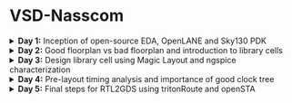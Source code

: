 # VSD-Nasscom

<details>
<summary><b>Day 1:</b>  Inception of open-source EDA, OpenLANE and Sky130 PDK </summary>   
<br>
  <details>
  <summary><b> Topic 1:</b>  Introduction to QFN-48,Package,Die,Core and IP's </summary>   
  <br>

![image](https://github.com/user-attachments/assets/58f6da45-1282-499a-89b8-46f8cf8eab01)

The highlighted one is the PROCESSOR/SOC connected along with other peripherals or interfacess .
The entire board can be describes as shown in figure 

![image](https://github.com/user-attachments/assets/ab6dfa84-ecd6-4ca8-8565-3fc9368b617b)

This consists of ADC, DAC, SRAM, UART,VCC/GND,I2C,SDRAM Chip and etc., there are there in typical ardunio board 

If , we open up on chip,it will loook like
![image](https://github.com/user-attachments/assets/e536e46e-0213-4c7d-9109-4d525ec55292)


Lets take an example of package ,QFN-48 .The QFN-48 Package has 48 pins and size of the package as 7mm 
![image](https://github.com/user-attachments/assets/4a11f75d-72b2-486f-b5d5-2a74e2a16b6b)

If we openup the chip we have various kinds of components such as Pads, Die,Core etc.,
![image](https://github.com/user-attachments/assets/17ebda03-7898-4345-a98a-0e0c32038ab8)

Pads: A component through which we can send the signals inside or outside of the chip

Die: defines the entire size of the chip

Core: the centre of the chip  where all the digital logics are placed
![image](https://github.com/user-attachments/assets/d549117d-0a4e-4e79-a238-90f2c21b5b74)

If we take an example of RISC-V,it look like
![image](https://github.com/user-attachments/assets/159f9c5a-ccee-4c9a-a7dd-edd48416946f)
typical chip consists of Pll,AD,DAC,SRAM  and these are called foundaryIPS

![image](https://github.com/user-attachments/assets/9e54cd99-66f8-4aae-9dbd-39221d95d3fe)

FoundaryIPS :Foundry IP refers to intellectual property (IP) blocks and libraries used in foundries, which are companies that manufacture integrated circuits

SOC,SPI Are called MACROS which are purely digital blocks.

In the second lecture we talk about RISC-V Instruction set ,
-------------------------------------------------------------------------------------------------------------------------------------------------------
For example , a c-program thats nedds to be run on computer or  a layout which is the interior of the chip,we need to compile into its assembly language is then converted into machine learning programm which is binary zeros and ones.

![image](https://github.com/user-attachments/assets/109e7823-ed6c-47d6-8f9d-2bfa1e961744)

The another interface which is present between RISC-V AND Layout is Hardware Description Language .We need to implement the RISC-V architecture specification using hdl .

![image](https://github.com/user-attachments/assets/bc2e283c-8d7b-4b7b-adb0-7773152b628c)

the flow starts from architecture and implemented using rtl and rtl to layout .

![image](https://github.com/user-attachments/assets/1d8db591-15a7-4578-9ff5-dc7a4d2af985)

In the third lecture disscused about flow from software applications to hardware 
----------------------------------------------------------------------------------------------------------------------------------------------------------
The software applications enter into a block called  system-software . system software converts the software application programm into binary language.
The major components of system software are operating system(os), Compiler and Assembler
![image](https://github.com/user-attachments/assets/48098144-3002-423e-886b-dae1259136ef)
The operating system is take the app and convert into assembly program and then finally into binary language program
Theoutput of the os is in the functions of C/C++/JAVA etc., these are taken by compiler and converts into Instructions .These instructions are taken by Assembler and converts into binary language.
![image](https://github.com/user-attachments/assets/5a258569-d622-4bb7-926c-9b53d76c3600)

For example
---------------------------------------------
Foa a add instruction ,the output of the assembler is the binary , we need an rtl which implements the spection for implementing the instruction set and rtl is synthesised into an netlist [digital logics],from netlist to hardware is called the physical design implementation of the netlist 
![image](https://github.com/user-attachments/assets/834c8967-a651-4436-8e69-4d1d9a55cc2d)


  </details>
   <details>
  <summary><b> Topic 2:</b> SOC Design and OpenLane </summary>   
  <br>

ASIC design
-------------
![image](https://github.com/user-attachments/assets/61403ae8-2cd5-4ebc-a0e6-abadfae676c1)

What is PDK?

PDK stands for Process Design Kit 
Collection of files used to modal a fabrication process for the EDA tools used to design an IC ;
Process Design Rules: DRC,LVS,PEX

OPEN SOURCE DIGITAL ASIC DESIGN
----------------------------------------
![image](https://github.com/user-attachments/assets/b3459d41-6d82-4ca0-ae92-1d0df95a592d)

EDA TOOLS 

![image](https://github.com/user-attachments/assets/780a31df-7d45-4c0b-9553-a1fc955032da)

ASIC DESIGN FLOW
--------------------------------------------------------------------
![image](https://github.com/user-attachments/assets/5608253d-dd07-43c0-a735-5c42315dcdfa)

Synthesis:
----------
Converts RTL to a circuit out of components from the standard cell library
![image](https://github.com/user-attachments/assets/0058cbd9-c19e-47db-93d4-62ee9318d9b8)

Floor and Power Planning: 
-------------------------
Partition the chip die between differnt system building blocks and place input output Pads 

for macroflooring there will be Dimensions ,PinLocations and Rows

![image](https://github.com/user-attachments/assets/ee0cbbf1-9dae-4466-81cb-5fb3e7022fdc)

Power Planning:
-------------
Power Networks are construcetd in terms of multiple vdd and grounds ,these are connected to all components verticall or horizantal, these are having less resistance due to these are metal surfaces
![image](https://github.com/user-attachments/assets/316123f5-a19c-4817-95f3-47f47b723a96)

Placement:
---------
![image](https://github.com/user-attachments/assets/bd510375-1d2b-4c54-96c2-07a18fa7af9a)

these are two kinds :
global:
optimum position for all cells

detailed: the positions that are obtained from global placemnt are minimally altered
![image](https://github.com/user-attachments/assets/3f379845-acba-457e-82f9-f4ac2a5c4d13)

Clock Tree Synthesis:
----------------------
![image](https://github.com/user-attachments/assets/5276c0c3-18b9-4c49-9283-e52e47b9b0e4)

Routing:
----------
![image](https://github.com/user-attachments/assets/c6b38024-af44-4c76-ae63-d4dad6b71d2f)
![image](https://github.com/user-attachments/assets/05e77ac9-a221-41d1-8a4d-14e206a572f4)

Sign-Off:
--------------
![image](https://github.com/user-attachments/assets/275975d4-411f-4196-968f-0beed460a169)

Introduction to OpenLane ASIC design Flow 
---------------------------------------------------------
![image](https://github.com/user-attachments/assets/400212be-debb-4384-98c0-cdafb4a9e878)

Fault:

![image](https://github.com/user-attachments/assets/994cd900-0423-44db-a01c-d9aceedf70e2)

OpenRoad: Used for Physical Implementation

![image](https://github.com/user-attachments/assets/9f6201e4-2f19-4960-bb5a-c2cbfd5c2bbe)

YOSYS: Used for Logic Equivalence Check [LEC]

![image](https://github.com/user-attachments/assets/f05e188d-f92a-48a7-8db1-9a51bdb33da4)

Magic:
Used for Physical Verification DRC & LVS
![image](https://github.com/user-attachments/assets/752eec12-b651-4eee-9111-86e6c1454122)



    
</details>  
   <details>
  <summary><b> Topic 3:</b> familarization to EDA Tool </summary>   
  <br>
Basic Linux Commands

## ls

**Command:** `ls [options] [directory]`
**Description:** Lists the contents of a directory. If no directory is specified, it lists the contents of the current directory.
**Options:**

* `-l`: Displays detailed information (permissions, owner, size, etc.)
* `-a`: Includes hidden files
* `-r`: Reverses the order of the listing

## pwd

**Command:** `pwd`
**Description:** Prints the full pathname of the current working directory.

## mkdir

**Command:** `mkdir [directory_name]`
**Description:** Creates a new directory with the specified `directory_name`.

## ls -ltr

**Command:** `ls -ltr`
**Description:** Lists the contents of the directory in long format (`-l`), sorted by modification time (`-t`), in reverse order (`-r`). Useful for viewing the most recently modified files at the end of the list.

## help

**Command:** `help [command]`
**Description:** Displays information about the built-in shell commands. If no command is specified, it shows a list of all available commands.

## man

**Command:** `man [command]`
**Description:** Displays the manual page for the specified command, providing detailed usage information.

## cp

**Command:** `cp [source] [destination]`
**Description:** Copies files or directories from the source to the destination.

## rm

**Command:** `rm [file]`
**Description:** Removes (deletes) the specified file or directory.

   <details>
  <summary><b> Topic 3.2 :</b> Run 'picorv32a' design synthesis using OpenLANE flow and generate necessary outputs </summary>   
  <br>
    
     Commands to Invoke the OpenLANE Flow and Perform Synthesis
     
## 1. Change to OpenLANE Directory

**Command:** `cd Desktop/work/tools/openlane_working_dir/openlane`
**Description:** Navigates to the directory where the OpenLANE flow is installed. This location contains all scripts, configuration files, and flow management utilities.

## 2. Launch OpenLANE Docker Container

**Command:** `docker`
**Description:** Starts the OpenLANE Docker container using a predefined alias. The alias sets up required volume mounts and environment variables, making it easier to access files on the host system from within the Docker container.

## 3. Start OpenLANE Interactive Mode

**Command:** `./flow.tcl -interactive`
**Description:** Launches the OpenLANE flow in interactive mode using its Tcl-based script. This mode allows users to execute each stage of the design flow manually and observe results.

## 4. Load OpenLANE Package

**Command:** `package require openlane 0.9`
**Description:** Loads the OpenLANE package (version 0.9) inside the Tcl shell. This step is necessary to access flow-specific commands.

## 5. Prepare the Design

**Command:** `prep -design picorv32a`
**Description:** Initializes and prepares the `picorv32a` design. This creates the required directory structure, copies configuration files, and sets up the environment for the selected design.

## 6. Run Synthesis

**Command:** `run_synthesis`
**Description:** Runs the synthesis step on the loaded design. The synthesis tool (typically Yosys) transforms the RTL (Verilog) into a gate-level representation that can be used for placement and routing.

## 7. Exit OpenLANE Flow

**Command:** `exit`
**Description:** Exits from the OpenLANE interactive Tcl environment.

## 8. Exit Docker Container

**Command:** `exit`
**Description:** Terminates the Docker container session and returns control to the host machine shell.


Screenshots of these running commands respectively given below 

![Image](https://github.com/user-attachments/assets/0e02917f-eb99-42b3-8c61-b680e318c423)
![Image](https://github.com/user-attachments/assets/6123c647-742e-4056-a955-95308591750a)

# Flop Ratio Calculation

## Definition

* **Flop Ratio**
  $\text{Flop Ratio} = \dfrac{\text{Number of D Flip‑Flops}}{\text{Total Number of Cells}}$
* **Percentage of D Flip‑Flops**
  $\%\text{ DFFs} = \text{Flop Ratio} \times 100$

## Example (from Synthesis Statistics)

| Metric                        | Value   |
| ----------------------------- | ------- |
| Number of D Flip‑Flops (DFFs) | `1613`  |
| Total Number of Cells         | `14876` |

**Step‑by‑Step Calculation:**

1. **Flop Ratio**
   $\frac{1613}{14876} \approx 0.108429685$
2. **Percentage of DFFs**
   $0.108429685 \times 100 \approx 10.84296854\,\%$

## Interpretation

Approximately **10.84 %** of the synthesized cells are D Flip‑Flops. A lower or higher ratio affects clock‑tree complexity, power consumption, and timing closure effort, so this metric helps gauge sequential logic density during design analysis.

![Image](https://github.com/user-attachments/assets/40959b9a-8df6-4c85-b58f-81234bd6e32f)



   </details> 
</details>
</details>





<details>
<summary><b>Day 2:</b> Good floorplan vs bad floorplan and introduction to library cells </summary>   
<br>
  <details>
<summary><b>Topic 1:</b> Chip Floor PLanning Considerations </summary>   
<br>

  <details>
<summary><b>1.1:</b> Utilization factor and Aspect ratio </summary>   
<br>

In the physical design flow the first step is defining the height and width of the core
![Screenshot 2024-10-06 103517](https://github.com/user-attachments/assets/55cbf2f4-132a-4c1c-9cc3-e1c8d83e9402)

Let's take an example of basic netlist consists of two flipflops and logic gates

![Screenshot 2024-10-06 103537](https://github.com/user-attachments/assets/e0e31ced-9a20-47e2-ae46-70af543fad70)

In this we are dependent on the dimensiions of logic gates and flipflops ,
lets assume standard cells are having an area of 1sq.unit and same are for flipflops as well

![Screenshot 2024-10-06 103552](https://github.com/user-attachments/assets/dd9a07af-9991-450d-a626-b13241f0caf1)

If we bring all the standard cells and flip flops together and caluclate the are area gives the minium area occupied by the netlist

![Screenshot 2024-10-06 103615](https://github.com/user-attachments/assets/bcda6bb0-055f-495d-8914-8afcb65d0a77)

If we place the netlist inside the core , we have seen that netlist completely occupies the core which means it has 100% utilization  of the core 

![Screenshot 2024-10-06 103640](https://github.com/user-attachments/assets/d520aa3a-f585-4649-a52b-2c6a5691a615)

Utilization factor is given by Area occupied by the netlist to Total Area of core

![Screenshot 2024-10-06 103640](https://github.com/user-attachments/assets/9f9cd759-85fb-4967-837a-a47003fa7b53)

Aspect Ratio is given by Height to the Width of the core .

Another example where the dimensions of the netlist is same and core is different 
![Screenshot 2024-10-06 103713](https://github.com/user-attachments/assets/38922f37-b0dd-40ce-bee5-beffd35e40aa)

In this case the utilization factor is 0.5
And Aspect ratio is also 0.5

![Screenshot 2024-10-06 103746](https://github.com/user-attachments/assets/5168dd59-b0d1-4952-a1bf-0d5750bf4cd5)

</details>

  <details>
<summary><b>1.2:</b> Concept of pre placed cells </summary>   
<br>
  cells that are placed in the core of a design before the placement and routing stages

Lets take an example of combinational logic circuit and output of the combinational logic is huge circuit

![Screenshot 2024-10-06 113528](https://github.com/user-attachments/assets/08b0ddf1-ca4e-4255-9d18-e2d7d01d0dd3)

so, we cut /divide the circuit into differnt parts .

![Screenshot 2024-10-06 113545](https://github.com/user-attachments/assets/c38d10ed-1fad-44d5-b279-212c7dc78d25)

lets assume circuit is divided into two parts and we separate into two different blocks and implemented separately 
These blocks are considered as Black box .

![Screenshot 2024-10-06 113556](https://github.com/user-attachments/assets/e1a64ef4-8f6e-4436-935e-2da2d43ef3cd)

If these blocks are replicated multiple times on the chip, We implement this block once and reused multiple times whenever it requires in the cihp.

![Screenshot 2024-10-06 113613](https://github.com/user-attachments/assets/c08ed8a3-62f3-4369-a9c6-e0fb8264822d)

Similarly there are other IP's are also avaliable. These are called pre-placed cells.

![Screenshot 2024-10-06 113633](https://github.com/user-attachments/assets/6be43725-f05b-42b5-a9b9-f831a13110ad)

    
</details>

  <details>
<summary><b>1.3:</b>Decoupling capacitors </summary>   
<br>
After placing the pre placed cells in the core , we need to surround them with the Decoupling capacitors .

![Screenshot 2024-10-06 120830](https://github.com/user-attachments/assets/ea3485d6-07ca-4da4-a1b7-000c4a5024ed)

 Lets consider this circuit is a part of any block of pre placed cells , whenever any gate switches from logic 0 to logic 1 there is some amount of current that demands , there is some capacitance setting over gate that capacitence needs to completely charge to represent logic 1 , this amount of charge is sent by power supply 
 Suppouse if the transition happening from logic 1 to logic 0, it is the responsibility of vss to take amount of charge .The capacitor will discharge 

![Screenshot 2024-10-06 120848](https://github.com/user-attachments/assets/7c7aabdb-32e8-40f5-86b8-25db971dba76)

 There will be some voltage drop across the wire and if the voltage vdd' is should be noise margin .
 Any voltage lies between Vil and Vih is undefined region , it's also called grey region.it can go either logic 0 or logic 1
 
![Screenshot 2024-10-06 120939](https://github.com/user-attachments/assets/2b4668c0-5f7f-4147-9e27-14ab81329360)

 We can ensure that voltage never lies in undefined region with the help of Decoupling capacitors , These capacitors decouples the circuit from main supply
 
![Screenshot 2024-10-06 120952](https://github.com/user-attachments/assets/918978d7-d1b1-4949-959f-76c8d7fb7a69)

 whenever switching happen decoupling capacitor will the current to circuit and these are placed very close to the circuit 

 ![Screenshot 2024-10-06 121012](https://github.com/user-attachments/assets/c8149a7c-8595-47ac-9f08-39a67413a1d7)

</details>


  <details>
<summary><b>1.4:</b>Power planning</summary>   
<br>
    Let us consider the circuit as Black box (macron). If this macron is repeated multiple times on the chip and there will be current demand for each and every macron

![Screenshot 2024-10-06 124925 - Copy](https://github.com/user-attachments/assets/cdffd4e9-fe6e-49c2-be8f-8a964c51ec24)

Let's there is a signal driven to load signal is transition from logic 0 to logic 1. we have to make sure that the signal path maintains same signal that load receives.

![Screenshot 2024-10-06 124934 - Copy](https://github.com/user-attachments/assets/3878b9b6-3720-45b1-9c70-4857848efab6)

let connect the power supply, these bllocks are tapped to vdd and ground respectively 

Since there is no De coupling capacitor near path the power supply need to take care of sinal. Powe supply is far to the path and there will be voltage drop happens 
![Screenshot 2024-10-06 124954 - Copy](https://github.com/user-attachments/assets/d8df73ad-051f-45aa-87a1-9e591140017a)

let's assume it is a 16-bit bus , If the bit is logic 1 it says the capacitor which is being charge to vdd similary logic 0 refers to capacitor discharged to ground
![Screenshot 2024-10-06 125020](https://github.com/user-attachments/assets/78c47552-ddb0-4c7d-9ca0-cb6ccfdc71da)

Let's  say it is connected to inverter , the  output will be all the capacitors are charged  to logic 1 and will discharge to logic 0 and it will cause a bump called as ground bounce 

![Screenshot 2024-10-06 125036](https://github.com/user-attachments/assets/9e573661-fd58-4beb-a06c-51b49e9ab351)

similarly logic 0 to logic 1  cause voltage droop

![Screenshot 2024-10-06 125051](https://github.com/user-attachments/assets/8f8d48c2-6d7c-4b1c-9fc6-20431602b571)

It is due to power is coming from single source, if there are multiple power supplies we can ensure that it will give current or drop current to the circuit 

![Screenshot 2024-10-06 125102](https://github.com/user-attachments/assets/615a5621-4f42-40c2-b01f-90fa24bf5c21)

![Screenshot 2024-10-06 125120](https://github.com/user-attachments/assets/fcea00dd-8e24-449f-b497-b5131f0f25bc)
</details>


  <details>
<summary><b>1.5:</b>Pin placement and logical cell blockage </summary>   
<br>
Lets take an example with two different flipflops with different colors and another section with different flipflop and clocks .

drive by clock 1
![image](https://github.com/user-attachments/assets/04f25190-aee1-420d-ae24-532bb20005f8)
driven by clk 2

![image](https://github.com/user-attachments/assets/cbbb8b61-dd31-4924-94a8-42d4544da4cf)

along with there are pre placed cells connect with din and output are connect to logic gates and another pre plced cell block b takes input from clks and give clock out

![image](https://github.com/user-attachments/assets/6ae6eb14-0cf7-42e8-b9a4-5e5b2f1802a8)


Asuume another section with same design which has two flipflops and two different clks  and another one with same but opposite clocks and block c pre placed cell is connected 

![image](https://github.com/user-attachments/assets/fd4aaf1f-674c-4b42-9068-4b5d117e98d1)

![image](https://github.com/user-attachments/assets/80cc86fb-fce2-47c6-a3ec-8f590370d2a1)


Complete design look like and  We connect clk 1 and clk2 

![image](https://github.com/user-attachments/assets/25830606-bb08-4a2f-9571-c669b1757432)

We fill the area between core and die with these ports and 
We place all the input ports on left hand side and output at right hand side  and ordering will be random

![image](https://github.com/user-attachments/assets/02c405b4-99b4-4ad4-91d6-0a28bfebdde1)

Pin placement creates hand checking frontend and backend ,
Clk ports are bigger in size  because it is continously driving all thw cells and sends the signals to all the flipflops 
The area between die and core blocks for cell placement and it is reserved for pins .

![image](https://github.com/user-attachments/assets/53c0c696-46ac-4b3a-918e-a40e31ba2c0f)

</details>

<details>
<summary><b>1.Labs:</b> Run FLoorPlan using OpenLane and review files  </summary>   
<br>

-  Run 'picorv32a' design floorplan using OpenLANE flow and generate necessary outputs.
-  Calculate the die area in microns from the values in the generated floorplan DEF file.
-  Load the generated floorplan DEF in Magic tool and explore the floorplan layout.

1.Run 'picorv32a' design floorplan using OpenLANE flow and generate necessary outputs.
----



Here it explains the detailed process of running OpenLANE interactively for the `picorv32a` design.

---

#### 1. Change to the OpenLANE working directory

```bash
cd Desktop/work/tools/openlane_working_dir/openlane
```

This sets your working directory to where OpenLANE is installed locally on your machine.

---

#### 2. Set up Docker alias (optional)

```bash
# alias docker='docker run -it -v $(pwd):/openLANE_flow -v $PDK_ROOT:$PDK_ROOT -e PDK_ROOT=$PDK_ROOT -u $(id -u $USER):$(id -g $USER) efabless/openlane:v0.21'
```

This command aliases the long Docker run command to `docker`, mounting the current OpenLANE folder and your PDK path into the container. You only need to run this once in a terminal session.

---

#### 3. Launch the OpenLANE Docker container

```bash
docker
```

After aliasing, just typing `docker` starts the OpenLANE container with proper mounts and environment settings.

---

#### 4. Start OpenLANE in interactive mode

```bash
./flow.tcl -interactive
```

This launches OpenLANE’s TCL-based interactive shell, allowing you to control each stage manually.

---

#### 5. Load the OpenLANE package

```tcl
package require openlane 0.9
```

Loads the OpenLANE commands and environment into the current shell session. This step is mandatory before running any flow operations.

---

#### 6. Prepare the design workspace

```tcl
prep -design picorv32a
```

This sets up the design directory, copies configuration files, and initializes the workspace for `picorv32a`. It's a prerequisite before synthesis.

---

#### 7. Run synthesis

```tcl
run_synthesis
```

This performs RTL-to-gate synthesis using Yosys. It converts the Verilog source code into a gate-level netlist and reports cell count, area, and timing.

---

#### 8. Run floorplanning

```tcl
run_floorplan
```

Generates the core and die area, sets up placement rows, IO pins, and creates an initial layout bounding box. This prepares the design for placement.

---

Screenshots of floorplan :

![Image](https://github.com/user-attachments/assets/04ca8c56-7cfb-4002-ad4e-140d7286a43f)

![Image](https://github.com/user-attachments/assets/ad8e96e2-4397-4f79-b61d-11ef4abce749)


2.Calculate the die area in microns from the values in the generated floorplan DEF file.
-

### Understanding Die Area Calculation from DEF File

 A DEF (Design Exchange Format) file contains geometric and placement information for a chip layout. One key property we extract from a DEF is the **die area**, which defines the physical dimensions of the integrated circuit (IC).

The DEF file includes a `DIEAREA` statement, specifying the lower-left and upper-right corners of the die in **database units (DBU)**.

---

####  What is a DBU?

* A **Database Unit (DBU)** is the internal unit of measurement used by layout tools.
* In **Sky130** technology, **1000 DBU = 1 micron**.

This means every coordinate value in the DEF is **1000x larger** than its actual physical size in microns.

---

#### DIEAREA line from DEF

```
DIEAREA ( 0 0 ) ( 660685 671405 ) ;
```

This defines:

* Lower-left corner at (0, 0)
* Upper-right corner at (660685, 671405)

---

###  Step-by-Step Area Calculation

#### 1. Convert Width and Height to Microns

* **Die width (DBU)** = 660685 - 0 = `660685`
* **Die height (DBU)** = 671405 - 0 = `671405`

Now convert DBU to microns:

```
Width in microns = 660685 / 1000 = 660.685 µm
Height in microns = 671405 / 1000 = 671.405 µm
```

#### 2. Calculate Area in Square Microns

```
Area = Width × Height
     = 660.685 × 671.405
     = 443,587.212425 µm²
```

---

###  Results

| Parameter   | Value          |
| ----------- | -------------- |
| Width (µm)  | 660.685        |
| Height (µm) | 671.405        |
| Area (µm²)  | 443,587.212425 |

---

This computed area is essential for estimating silicon cost, planning placement, and evaluating utilization during physical design. Always check the `UNITS` line in the DEF to confirm the DBU-to-micron scale (typically `1000` for Sky130).

screenshots :

![Image](https://github.com/user-attachments/assets/b55481f9-0e21-4a80-850a-ca895fd73bc5)

3.Load the generated floorplan DEF in Magic tool and explore the floorplan layout.
-

### Commands to Load Floorplan DEF in Magic (from a New Terminal)

Follow these steps to load the generated floorplan DEF of `picorv32a` into the Magic VLSI layout tool:

---

#### 1. Change to the Floorplan Directory

```bash
cd Desktop/work/tools/openlane_working_dir/openlane/designs/picorv32a/runs/21-06_17-40/results/floorplan/
```

This path contains the generated `picorv32a.floorplan.def` file after running the floorplanning stage using OpenLANE.

---

#### 2. Launch Magic with Floorplan DEF and Merged LEF

```bash
magic -T /home/vsduser/Desktop/work/tools/openlane_working_dir/pdks/sky130A/libs.tech/magic/sky130A.tech \
      lef read ../../tmp/merged.lef \
      def read picorv32a.floorplan.def &
```

**Explanation:**

* `-T` specifies the Sky130 technology file for Magic.
* `lef read` loads the merged LEF file, which contains cell and IO macro definitions.
* `def read` loads the physical floorplan layout in DEF format.
* The `&` runs Magic in the background.

---

After running these commands, the Magic GUI will open with the layout. You can zoom, inspect cells, check placement rows, and view pin locations for your design.

Screenshots :-

Floorplan def in magic

![Image](https://github.com/user-attachments/assets/db510809-5caf-4c65-a72e-ad96d4679198)


Equidistant placement of ports:

![Image](https://github.com/user-attachments/assets/7434b744-b619-4a9c-870a-6b238c800aa9)

Horizontal ports :

![Image](https://github.com/user-attachments/assets/fa39d32b-8e6c-4c59-9716-952455044b5f)

Vertical cells :

![Image](https://github.com/user-attachments/assets/33922a79-af95-4454-9d9c-f3d1abd53aad)

Decap Cells and Tap Cells :

![Image](https://github.com/user-attachments/assets/1241afc5-fee2-4f25-85cc-4dd82d820fe4)

Diogonally equidistant Tap cells :

![Image](https://github.com/user-attachments/assets/0cd06758-b243-4273-93fa-795171a3061e)

Unplaced standard cells at the origin :

![Image](https://github.com/user-attachments/assets/2f0348f4-8ca2-4b0f-b8d6-b1bd77dac076)



</details>
</details>


<details>
<summary><b>Topic 2:</b>library binding and placement </summary>   
<br>
   <details>
<summary><b>Theory:</b>library binding and placement </summary>   
<br>
The first step in this is bind the netlist with the physical cells 
Lets say we have this netlist with all these gates,the shapes of these gates represents the functionality of the gates.

![image](https://github.com/user-attachments/assets/19e03a36-f395-465a-ba68-c5a5885e9227)

In reality we have only boxes these flipflops and logic gates are represent using boxes which has physical dimensions.The netlist will look like this if we use boxes.

![image](https://github.com/user-attachments/assets/c838f146-8ee4-4812-b965-ef907dc7f87a)

If all these netlist as well as pre placed cells are present in a shell is called a library ,
library is is where we find all the information about netlist and its timing .library also has various shapes of these particular gates 

Example

![image](https://github.com/user-attachments/assets/d3c89bf6-0106-4089-81bb-60334d96a538)

 After given proper shape and sizes the next step is to take the gates and place it on floor plan
 We have the netlist and floorplan along withe pre placed cells . we place the gates in fllorplan
 
![image](https://github.com/user-attachments/assets/bd573487-8233-4edb-bf3d-b97ccbdf9454)

 In this scenario  FF1 is close to DIN and FF2 is close to DOUT , logic gates between them Simillarly we arange all three sections of netlist .
 
![image](https://github.com/user-attachments/assets/a9db05cd-fa6d-4891-9dad-a3fc4646133e)

 Optimize placement:
 --
Optimization is the process of iterating through a design such that it meets timing, area and power specifications
In this we will estimate the wire length , capacitence etc.,

connecting sec-1 :

![image](https://github.com/user-attachments/assets/2ae00022-62f3-408e-824e-a75c3c75adfa)

For sec 2,Between Din2 and FF1. The wire length will be area and it huge and because of huge length it will has more resistance so we will place the buffers to tramsit the signals without lossing the data ,but there is a loss of area .

connecting sec-2:

![image](https://github.com/user-attachments/assets/a170ca7a-969a-4361-84a2-7355c9032a65)

connecting sec-3:

![image](https://github.com/user-attachments/assets/b9a278b6-3684-4085-9804-75ab42e5c35a)

Connecting SEC-4

![image](https://github.com/user-attachments/assets/9da5058f-a466-4221-bc00-a8dc042e2f02)


Need for Charachterization:
---
Ic design flow:

![image](https://github.com/user-attachments/assets/f396c352-a55e-4899-b26a-6e79b3e95150)

The first step is logic synthesis which is reffered as converting the functionality into legal hardware
The output of Logic synthesis is arrangement of gates that will represents the original functionality that is designed using RTL

The next step  of logic synthesis is floorplanning and decide the size of the core and die

The next step is placemwnt we take the logic cells and place it on the chip in a fashion that initial timming is better

The next step is Clock Tree Synthesis .We place Clock tree that will take care of clock signal reaching at each and every clock end points
After this we will Route the cells .Routing step depends on the charachterization of cell

![image](https://github.com/user-attachments/assets/6caafb5a-20df-4997-b397-7cf20347de28)


The final thing is Static Timing Analysis in which we try to find setup time, holdtime and the maximum frequency of the clock 

![image](https://github.com/user-attachments/assets/9e13ac3f-9942-4eb0-847d-a77e2d1c3bdf)


One common thing across all the stages are "GATES or CELLS".

![image](https://github.com/user-attachments/assets/83a78f21-00a2-403b-a793-b28532e0a3dc)


    
  </details> 
  
  <details>
<summary><b>Lab:</b>library binding and placement </summary>   
<br>

Task:

-  Run 'picorv32a' design congestion-aware placement using OpenLANE flow and generate necessary outputs.
-  Load the generated placement DEF in Magic tool and explore the placement.
  
1.Run 'picorv32a' design congestion-aware placement using OpenLANE flow and generate necessary outputs.
--

### Understanding the `run_placement` Command in OpenLANE

Once synthesis and floorplanning are complete, the next step in the physical design flow is **placement**, where standard cells are placed onto legal rows within the die area.

---

#### 🔧 Command to Run Placement

```tcl
run_placement
```

This command initiates **congestion-aware placement** in OpenLANE. It consists of two key sub-steps:

---

###  1. Global Placement

**Global placement** is the first stage of the placement process.

**Purpose:**

* Places cells in approximate locations to minimize wirelength and congestion.
* Ignores legal row boundaries (non-overlapping but not legally aligned).

**Tools involved:**

* OpenROAD's `RePlAce` or `gp` engine is used for global placement.

**Key goals:**

* Minimize half-perimeter wirelength (HPWL).
* Reduce routing congestion.
* Optimize placement density.

---

###  2. Detailed Placement

**Detailed placement** follows global placement.

**Purpose:**

* Adjusts and finalizes cell locations to legal positions within placement rows.
* Ensures no overlaps, obeys design rules, and aligns cells with row sites.

**Tools involved:**

* OpenROAD's `dp` engine or `open_dp` tool.

**Key goals:**

* Legalize all cells.
* Optimize local density and timing.
* Ensure design-rule correctness.

---

screenshots :

This is how we will get when placemnt is done !

![Image](https://github.com/user-attachments/assets/505fa9d2-b697-4ecf-b0c5-ae08b84a5773)

2.Load the generated placement DEF in Magic tool and explore the placement.
-
### Commands to Load Placement DEF in Magic (from a New Terminal)

Use the following steps to load and explore the **placement DEF** file for the `picorv32a` design using Magic.

---

#### 1. Navigate to the Placement Output Directory

```bash
cd Desktop/work/tools/openlane_working_dir/openlane/designs/picorv32a/runs/21-06_17-40/results/placement/
```

This directory contains the `picorv32a.placement.def` file generated after running the placement stage.

---

#### 2. Launch Magic with Merged LEF and Placement DEF

```bash
magic -T /home/vsduser/Desktop/work/tools/openlane_working_dir/pdks/sky130A/libs.tech/magic/sky130A.tech \
      lef read ../../tmp/merged.lef \
      def read picorv32a.placement.def &
```

**Explanation of the command:**

* `-T` specifies the technology file for Magic (Sky130A).
* `lef read` loads macro and cell definitions from the merged LEF.
* `def read` loads the placed standard cell layout.
* The trailing `&` launches Magic in the background.

---

After executing these commands, Magic will open a GUI window displaying the placed standard cells inside the core area. You can zoom, inspect rows, and check for overlaps or alignment issues.




  screenshots :

  Placement def in magic :
  
![Image](https://github.com/user-attachments/assets/4d45b2c3-8fad-4799-a645-e0f8f5b77d42)

Standard cells legally placed:

![Image](https://github.com/user-attachments/assets/04b0380a-3166-4ab2-8529-223c084b61ef)


    
  </details>
  </details>

  <details>
<summary><b>Topic 3</b>Cell Design and Characterization Flow </summary>   
<br>

We have the placement and routed version of the chip .If we pick up the cells over the chip ,these cells are called Standard Cells.
These Standard Cells are placed in Library

![Screenshot 2024-10-08 151247](https://github.com/user-attachments/assets/63773f7e-7c1e-4a71-ad1c-723314934253)

![Screenshot 2024-10-08 152139](https://github.com/user-attachments/assets/b2875f55-1b97-4c45-bff8-b15f8dbb6d4a)

Library has different gates with different functionality but also got different cells with different sizes.These are the physical characterization of the cells

![Screenshot 2024-10-08 152205](https://github.com/user-attachments/assets/c239416c-d64e-4b17-8aae-3dea4e15522c)
If we take a particular cell lets take an inverter it has different threshold voltages and take more time to .

Cell Design Flow
---
Cells design flow has three steps 

![Screenshot 2024-10-08 152220](https://github.com/user-attachments/assets/62b5ead3-5e95-414a-a2e9-760eb07857ac)

Inputs:
--
Foundary provides PDKS it consists of DRC AND LVS rules and Spice models 

![Screenshot 2024-10-08 152245](https://github.com/user-attachments/assets/0c241abc-9fa5-472f-9560-84dbf15cd642)
![Screenshot 2024-10-08 152307](https://github.com/user-attachments/assets/e8be5bec-5708-48de-9e94-692ebbc1feea)

Library and User designer Specs :

![Screenshot 2024-10-08 190908](https://github.com/user-attachments/assets/c33031eb-5784-4365-9a61-9e8a7707c6ad)

![Screenshot 2024-10-08 190929](https://github.com/user-attachments/assets/51ccdad7-dfa5-4756-96d2-197219c02440)

Design Step :
--
i)Circuit-Design:

Using the input we will design cells
It has two steps :
i)Implement the functionality of the cell
ii)modal the pmos and cmos transistor based on requriments 

![Screenshot 2024-10-08 190959](https://github.com/user-attachments/assets/1af80b77-e364-441b-a356-3950bcfe5d39)

ii) Layout -Design:
 1) In layout Design,we do implementation of function using pmos and nmos 

![Screenshot 2024-10-08 191012](https://github.com/user-attachments/assets/def6784f-3ede-466a-aa43-a1cb2913f6c6)

 2) To derive the pmos and n mos graph using EULIER'S PATH

Eulier's Path:
The path that is traced only once

![Screenshot 2024-10-08 191036](https://github.com/user-attachments/assets/a82cb941-091a-4d78-b31a-a424fd63cbfe)

The next step is Draw the stick Diagram ,based on the circuit we connect the stick diagram


![Screenshot 2024-10-08 191047](https://github.com/user-attachments/assets/548816b4-1394-4eea-afd9-b749d7dd724a)

![Screenshot 2024-10-08 191107](https://github.com/user-attachments/assets/7f0959ba-c2a7-41ea-8aab-ded0538b3f9a)

![Screenshot 2024-10-08 191131](https://github.com/user-attachments/assets/2779c00c-6a65-4c99-8090-a731fa70ac62)

Characterization Flow:
--
We have layout of the buffer and two inverters connected back to back along with pulses and spice netlist

![Screenshot 2024-10-08 191220](https://github.com/user-attachments/assets/a62ca7a5-ee45-48ad-a6cd-b0e99d461e8a)

It has sub circuit model in which actual pmos and n mos specifications are present.In sub circuits we have spice models.

![Screenshot 2024-10-08 191245](https://github.com/user-attachments/assets/09c5d033-5bd9-458c-adfe-0365838730a6)

Charachterization flow:
 1) Reading the models and tech files
 2) Read the extracted spice netlist
 3) Define or recognize the behaviour of buffer
 4) read the sub circuits of inverter
 5) Attach the necessary power supply
 6) Applying the stimulus
 7) Necessary putput capacitors
 8) Necessary simulation commands

These steps are feed in characterization software called GUNA and we generate Timing noise ,Power.libs etc.,

![Screenshot 2024-10-08 191300](https://github.com/user-attachments/assets/5d5f3009-c7fb-4aa0-8afa-3d686972f4af)



  </details>


<details>
<summary><b>Topic 4</b>General timing characterization parameters </summary>   
<br>
Timming characterization:
--

characheterization setup:

![Screenshot 2024-10-08 193549](https://github.com/user-attachments/assets/ce43528f-51fd-414b-98de-66da2c70e150)

Timing threshold definations are reffered as points of different theshold of waveform . 

To understand the different syntax we take this graph:

BLUE- output of inverter 1 and input to inverter 2
RED- output of the buffer

Slow_low_rise_thr: it depicts value close near to zero . The typical value is 20%

![Screenshot 2024-10-08 193610](https://github.com/user-attachments/assets/ca565b60-3563-47fc-a357-98ded214870b)

Slow_high_rise_thr: it depicts value close to top power supply . The typical value is 20%

![Screenshot 2024-10-08 193622](https://github.com/user-attachments/assets/1df74a99-68e6-4685-a910-e9b9d73da91c)

similar for falling waveform:

![Screenshot 2024-10-08 193653](https://github.com/user-attachments/assets/12e56001-f785-4396-8785-97f88b9e3e40)

in_rise_thr: typicaly 50%
in-RED
out-BLUE

![Screenshot 2024-10-08 193718](https://github.com/user-attachments/assets/d57e58a3-8303-4bd9-bb50-0831d57ba2e5)

![Screenshot 2024-10-08 193748](https://github.com/user-attachments/assets/8a828dfa-3581-49c1-bdf7-af1a0e00800b)

simmilarly for falling wave form:
![Screenshot 2024-10-08 193800](https://github.com/user-attachments/assets/5852c4e3-24bb-4170-b1c6-f7d91c64fe03)
![Screenshot 2024-10-08 193811](https://github.com/user-attachments/assets/101a104a-2a46-431e-b1ab-835881378588)


Propogation Delay:
---

The difference between out threshold and input threshold is known as propogation delay 

![Screenshot 2024-10-08 195308](https://github.com/user-attachments/assets/4dd00af9-6a31-456f-b2b5-454ed4b1f449)

Example:
-

![Screenshot 2024-10-08 195344](https://github.com/user-attachments/assets/46c907e9-1c4d-419f-92da-81fed1a74bc3)

Transition time:
--
![Screenshot 2024-10-08 195532](https://github.com/user-attachments/assets/34457052-5d4e-4470-8c3d-c4d9c053e918)

  </details>

</details>

<details>
<summary><b>Day 3:</b> Design library cell using Magic Layout and ngspice characterization </summary>   
<br>
 
 <details>
<summary><b>Topic 1:</b> Labs for CMOS inverter ngspice simulations  </summary>   
<br>
 Task :

- Clone custom inverter standard cell design from github repository: Standard cell design and characterization using OpenLANE flow.
- Load the custom inverter layout in magic and explore.

1.Clone custom inverter standard cell design from github repository: Standard cell design and characterization using OpenLANE flow
-

### Steps to View Custom Inverter Layout in Magic (sky130)

This guide walks through loading a custom standard cell layout, specifically an **inverter**, using Magic with the Sky130 technology. These steps are often used in custom cell design and verification workflows.

---

#### 1. Change to the OpenLANE Working Directory

```bash
cd Desktop/work/tools/openlane_working_dir/openlane
```

This is your base directory where tools and design flows (like OpenLANE) are set up.

---

#### 2. Clone the Standard Cell Design Repository

```bash
git clone https://github.com/nickson-jose/vsdstdcelldesign
```

Clones a GitHub repo that contains layout files (e.g., `.mag` files) for custom-designed standard cells including the inverter.

---

#### 3. Navigate to the Cloned Repository

```bash
cd vsdstdcelldesign
```

Moves into the newly cloned project directory containing the layout files.

---

#### 4. Copy the Magic Tech File

```bash
cp /home/vsduser/Desktop/work/tools/openlane_working_dir/pdks/sky130A/libs.tech/magic/sky130A.tech .
```

This command copies the Sky130 Magic technology file into the current directory for convenience. It's needed to view the layout correctly in Magic.

---

#### 5. Check for Required Layout Files

```bash
ls
```

List the directory contents to confirm that layout files (like `sky130_inv.mag`) and the copied tech file are present.

Expected output includes:

* `sky130_inv.mag`
* `sky130A.tech`
* Possibly `.spice`, `.lef`, or `.gds` files if included in the repo.

---

#### 6. Open the Layout in Magic

```bash
magic -T sky130A.tech sky130_inv.mag &
```

This launches Magic using the specified Sky130 technology file and loads the custom inverter layout (`sky130_inv.mag`).

**In the Magic GUI**, you can:

* Zoom and pan across the layout
* Inspect each layer (poly, diffusion, metal, contacts)
* Check for DRC (Design Rule Check) violations

---

Screenshots of these running :

Git cloning :

![Image](https://github.com/user-attachments/assets/a73936a6-df2b-459a-877e-779361e7cb7b)

![Image](https://github.com/user-attachments/assets/95e739fe-a66d-4863-ab94-b9934a0d064c)





2.Load the custom inverter layout in magic and explore.
--

screenshots of the inverter in magic :-
 1.inverter

![Image](https://github.com/user-attachments/assets/c8c41cdf-4ae1-4c14-aa08-fc73f8b0be88)

 2. nmos

![Image](https://github.com/user-attachments/assets/97c0517e-e6c9-411c-bf3f-1c1d727c1322)

 3. nwell

![Image](https://github.com/user-attachments/assets/7d75ca6f-b943-473c-bdbd-35ab4868ed73)

 4.pmos

![Image](https://github.com/user-attachments/assets/046fbfac-7866-4153-8d4e-f417a73b5f19)

 5.poly
![Image](https://github.com/user-attachments/assets/315e79c6-12c9-4a51-8aa7-b69a410b2806)

 6.Topmost cell
![Image](https://github.com/user-attachments/assets/e8b97eae-0463-4a7b-a009-dc0aea32a4ca)

  </details>  

 <details>
<summary><b>Topic 2:</b> Spice extraction of inverter in magic.  </summary>   
<br>
Task :
   
- Spice extraction of inverter in magic.

 ### Commands for SPICE Extraction of Custom Inverter Layout in Magic (via tkcon)

To perform SPICE extraction of a custom layout (inverter) using Magic, the following commands are executed in the **tkcon window** of the Magic GUI after loading the layout.

---

#### 1. Confirm Current Directory

```tcl
pwd
```

Prints the current working directory to ensure Magic is operating in the folder where the layout (`.mag`) file resides. This is also where the `.ext` and `.spice` files will be saved.

---

#### 2. Extract Layout into .ext Format

```tcl
extract all
```

* Extracts device and connectivity information from the loaded layout.
* Generates a `.ext` file (Magic's internal format for circuit extraction).

---

#### 3. Enable Parasitic Resistance and Capacitance Extraction

```tcl
ext2spice cthresh 0 rthresh 0
```

* `cthresh 0` enables **all capacitances**, including parasitics.
* `rthresh 0` enables **all resistances**, allowing RC-aware simulation.

---

#### 4. Generate SPICE Netlist

```tcl
ext2spice
```

* Converts the extracted `.ext` file into a `.spice` netlist.
* Output is usually saved as `sky130_inv.spice` (or based on the `.mag` file name).

---

screenshots of tkcon window :

![Image](https://github.com/user-attachments/assets/9562842e-f5e0-4343-8260-45587c571728)

screenshot of the spice file :

![Image](https://github.com/user-attachments/assets/ba70066a-0305-4f60-aa89-81f05a6cb8b0)

 </details>   


<details>
<summary><b>Topic 3:</b> sky130 Tech file Labs  </summary>   
<br>

Tasks :
-  Editing the SPICE model file for analysis through simulation.
-  Performing post-layout ngspice simulations.
-  Identifying and fixing issues in the DRC section of the old Magic tech file for the SkyWater process.

1.Editing the SPICE model file for analysis through simulation.
--

Measuring unit distance in layout grid 

![Image](https://github.com/user-attachments/assets/d67aba33-8abb-4eef-a82c-c67ea5433623)

Final edited spice file for ngspice simulation :

![Image](https://github.com/user-attachments/assets/0eac6a1a-85b2-418f-b68f-12f47561a070)



2.Performing post-layout ngspice simulations.
--

commands to run ngspice :

#### 1. Perform Post-Layout SPICE Simulation with ngspice

```bash
ngspice sky130_inv.spice
```

This command launches the ngspice terminal and loads the specified SPICE file for simulation.

Inside the ngspice prompt, use the following to plot signals:

```bash
plot y vs time a
```

Where:

* `y` is the output signal node (e.g., V(out)).
* `a` represents time or an input node.

![Image](https://github.com/user-attachments/assets/f757edd9-7cad-4fa1-8f20-19029275a56b)


output :

![Image](https://github.com/user-attachments/assets/60dc3a09-be0f-4c04-8814-ed6c59197fde)

Rise time calculations :
-


The **rise transition time** (also called **rise time**, **tr**)
measures how long an output signal takes to move from 20 % to 80 % of its final value.

---

#### Formula

```
Rise transition time (tr) = T(80 %) − T(20 %)
```

* **T(20 %)** – the timestamp when the output first crosses 20 % of V<sub>DD</sub>.
* **T(80 %)** – the timestamp when the output first crosses 80 % of V<sub>DD</sub>.

For a 3.3 V supply:

* 20 % × 3.3 V = **0.660 V**
* 80 % × 3.3 V = **2.640 V**

---

#### Example Measurement

| Parameter | Value          |
| --------- | -------------- |
| T(20 %)   | **2.18242 ns** |
| T(80 %)   | **2.24638 ns** |

```
tr = 2.24638 ns − 2.18242 ns = 0.06396 ns = 63.96 ps
```

So the **rise transition time** for this inverter output is **≈ 64 ps**.

screenshots :-


20% :

![Image](https://github.com/user-attachments/assets/91a38934-ee3b-452e-bc78-55990cf16b0d)

![Image](https://github.com/user-attachments/assets/3286494f-078e-497f-a924-f2fb697ad720)


80% :
![Image](https://github.com/user-attachments/assets/76f0ed03-acaa-4419-bf3d-794007806b19)

![Image](https://github.com/user-attachments/assets/7e28ba8a-3198-442b-9bd9-16f7db818baa)

2.Fall Transition Time Calculation
-

The **fall transition time** (also called **fall time**, **tf**) measures how long an output signal takes to fall from 80% to 20% of its final value.

---

#### Formula

```
Fall transition time (tf) = T(20%) − T(80%)
```

* **T(80%)** – the timestamp when the output starts falling below 80% of V<sub>DD</sub>.
* **T(20%)** – the timestamp when the output crosses below 20% of V<sub>DD</sub>.

For a 3.3 V supply:

* 20% × 3.3 V = **0.660 V**
* 80% × 3.3 V = **2.640 V**

---

#### Example Measurement (Fall)

| Parameter | Value         |
| --------- | ------------- |
| T(80%)    | **4.0536 ns** |
| T(20%)    | **4.0955 ns** |

```
tf = 4.0955 ns − 4.0536 ns = 0.0419 ns = 41.9 ps
```

So the **fall transition time** for this inverter output is **≈ 41.9 ps**.

screenshots :

20% :

![Image](https://github.com/user-attachments/assets/e2d0963f-f7cc-431a-ad4f-c5594de0d132)

![Image](https://github.com/user-attachments/assets/130e582b-1a98-46b0-b515-caf88f424bd8)

80% :

![Image](https://github.com/user-attachments/assets/9da807a0-bb6c-4777-81e5-aebc21fc9376)

![Image](https://github.com/user-attachments/assets/4bad5084-5af9-438d-a6fc-2fe877b7d01b)

3.Rise Cell Delay Calculation
-

The **rise cell delay** (also called **propagation delay high**, **tp<sub>LH</sub>**) measures the time from the input’s falling transition (50 % level) to the output’s rising transition (50 % level).

---

#### Formula

```
Rise cell delay (tpLH) = T_output(50 % rising) − T_input(50 % falling)
```

* **T\_input(50 % falling)** – timestamp when the input signal falls through 50 % of V<sub>DD</sub>.
* **T\_output(50 % rising)** – timestamp when the output signal rises through 50 % of V<sub>DD</sub>.

For a **3.3 V** supply, **50 % × 3.3 V = 1.65 V**.

---

#### Example Measurement

| Parameter               | Value          |
| ----------------------- | -------------- |
| T\_input (50 % falling) | **2.15008 ns** |
| T\_output (50 % rising) | **2.21144 ns** |

```
tpLH = 2.21144 ns − 2.15008 ns = 0.06136 ns = 61.36 ps
```

So the **rise cell delay** for this inverter is **≈ 61.4 ps**.

screenshots :

50%:

![Image](https://github.com/user-attachments/assets/26be035b-c910-496f-ab24-17d980b4cbc6)

![Image](https://github.com/user-attachments/assets/4fcab278-073c-4a5b-9602-6023701f1578)

4.Fall Cell Delay Calculation
-

The **fall cell delay** (also called **propagation delay low**, **tp<sub>HL</sub>**) measures the time from the input’s rising transition (50 % level) to the output’s falling transition (50 % level).

---

#### Formula

```
Fall cell delay (tpHL) = T_output(50 % falling) − T_input(50 % rising)
```

* **T\_input (50 % rising)** – timestamp when the input signal rises through 50 % of V<sub>DD</sub>.
* **T\_output (50 % falling)** – timestamp when the output signal falls through 50 % of V<sub>DD</sub>.

For a **3.3 V** supply, **50 % × 3.3 V = 1.65 V**.

---

#### Example Measurement

| Parameter                | Value       |
| ------------------------ | ----------- |
| T\_input (50 % rising)   | **4.05 ns** |
| T\_output (50 % falling) | **4.07 ns** |

```
tpHL = 4.07 ns − 4.05 ns = 0.02 ns = 20 ps
```

So the **fall cell delay** for this inverter is **≈ 20 ps**.

screenshots:

50%:

![Image](https://github.com/user-attachments/assets/fb83f9f0-430d-4b9e-a8fe-08acc8376a97)

![Image](https://github.com/user-attachments/assets/cb3d4482-0c57-4a03-b698-b7523b8fdc32)




3.Identifying and fixing issues in the DRC section of the old Magic tech file for the SkyWater process
-


### DRC Debugging and Correction for Sky130 Magic Tech File

This guide walks you through downloading, extracting, and inspecting a corrupted SkyWater process DRC test setup in Magic for the purpose of fixing design rule violations.

---

####  Sky130 Periphery Rules Documentation

To understand the design rules that may require fixing:

* [Sky130 Periphery Rules](https://skywater-pdk.readthedocs.io/en/main/rules/periphery.html)

---

#### 1. Change to Home Directory

```bash
cd
```

Switch to the home directory to begin work in a clean and known location.

---

#### 2. Download DRC Lab Files

```bash
wget http://opencircuitdesign.com/open_pdks/archive/drc_tests.tgz
```

Downloads a tarball archive containing test designs and configuration files for exploring and debugging DRC issues in the SkyWater process tech.

---

#### 3. Extract the Downloaded Archive

```bash
tar xfz drc_tests.tgz
```

Extracts the compressed `.tgz` file into a folder named `drc_tests` with all associated files.

---

#### 4. Navigate into the Extracted Folder

```bash
cd drc_tests
```

This is the working directory containing layout files, `.magicrc`, and potentially broken or outdated tech file references.

---

#### 5. List All Files in the Directory

```bash
ls -al
```

Verifies that expected files like layout (`*.mag`), config files (`.magicrc`), and perhaps a local copy of `sky130A.tech` are present.

---

#### 6. Open and Inspect the .magicrc File

```bash
gvim .magicrc
```

Opens the Magic configuration file in GVim to review tech file paths, layer settings, and rule load commands. You can update the `.magicrc` to use a corrected or updated version of `sky130A.tech` here.

---

#### 7. Launch Magic with X Rendering Backend

```bash
magic -d XR &
```

Starts Magic with improved graphics using the XRender backend, useful for more responsive DRC rule debugging and layout inspection.

---
screenshots of these commands running :

![Image](https://github.com/user-attachments/assets/9e4c127c-91c7-4a94-8ba2-bddddb352756)

screenshot of poly rules :

![Image](https://github.com/user-attachments/assets/e8227f69-c51b-4f8c-9efa-6d30fb594446)

1.incorrectly implemented poly.9 rule , no drc violation even though spacing <0.48u

![Image](https://github.com/user-attachments/assets/020d7fbd-f897-441b-ab46-c1d3e2024269)

![Image](https://github.com/user-attachments/assets/d0f71314-45eb-4e09-920c-0809e777a1c4)

![Image](https://github.com/user-attachments/assets/ed91003a-bfab-4561-bc1a-fdee181614f5)


### DRC Check with Updated Tech File in Magic

Use the following commands in the Magic layout tool after editing or correcting the technology file (e.g., `sky130A.tech`) to reload the settings and re-evaluate DRC errors.

---

#### 1. Load the Updated Tech File

```tcl
tech load sky130A.tech
```

This command reloads the modified technology file so that new DRC rules or fixes take effect.

---

#### 2. Run DRC Check

```tcl
drc check
```

This re-executes the design rule checking based on the loaded technology file. Any rule violations are reported in the layout window.

---

#### 3. View DRC Error Details

```tcl
drc why
```

Select a region in the layout where DRC errors are marked, then run this command to display textual descriptions of the rule violations.

---

2.incorrectly implemented of poly.2

![Image](https://github.com/user-attachments/assets/14e3adbb-ed15-426d-af0f-a86cb9fa3338)

### DRC Check with Updated Tech File in Magic

Use the following commands in the Magic layout tool after editing or correcting the technology file (e.g., `sky130A.tech`) to reload the settings and re-evaluate DRC errors.

---

#### 1. Load the Updated Tech File

```tcl
tech load sky130A.tech
```

This command reloads the modified technology file so that new DRC rules or fixes take effect.

---

#### 2. Run DRC Check

```tcl
drc check
```

This re-executes the design rule checking based on the loaded technology file. Any rule violations are reported in the layout window.

---

#### 3. View DRC Error Details

```tcl
drc why
```

Select a region in the layout where DRC errors are marked, then run this command to display textual descriptions of the rule violations.

---


3.incorrectly implemented nwell.4 rule no drc violation even though no tap present in nwell

![Image](https://github.com/user-attachments/assets/07c14319-72a5-43b9-acc8-2e1ac660f9fc)  

![Image](https://github.com/user-attachments/assets/f0a80fc1-b805-4d95-bf67-1102c5a38ae7)

![Image](https://github.com/user-attachments/assets/084b3c1a-1c36-4a8d-8b31-6365e0696615)


### DRC Check with Updated Tech File in Magic

After modifying the Sky130 technology file (`sky130A.tech`), reload it and run a full DRC pass to verify the fixes.

---

#### 1. Load the Updated Tech File

```tcl
tech load sky130A.tech
```

Reloads the edited technology file so the new rule definitions are active.

---

#### 2. Enable Full DRC Rule Set

```tcl
drc style drc(full)
```

Switches Magic to the **full DRC** style, ensuring that **all** design rules (including normally off or advisory checks) are evaluated.

---

#### 3. Run DRC Check

```tcl
drc check
```

Executes DRC with the full rule set, marking any violations on the layout.

---

#### 4. Inspect Specific Errors

```tcl
drc why
```

After clicking a highlighted error region, this command prints the rule description and coordinates, helping you understand the violation.
 
</details>   

 
</details>  
<details>
<summary><b>Day 4:</b> Pre-layout timing analysis and importance of good clock tree </summary>   
<br>

Tasks:-
1. **Fix small DRC errors** and verify the design is ready to be inserted into the flow.  
2. **Save the finalized layout** with a custom name and reopen it.  
3. **Generate a LEF** file from the layout.  
4. **Copy the new LEF** (and any required `.lib` files) into the `picorv32a/src` directory.  
5. **Edit `config.tcl`** to reference the new library file and include the extra LEF in the OpenLane flow.  
6. **Run OpenLane synthesis** with the newly inserted custom inverter cell.  
7. **Reduce or eliminate new violations** introduced by the custom inverter by tweaking design parameters.  
8. After synthesis accepts the custom inverter, **run floorplan and placement** to confirm the cell is integrated in the P & R flow.  
9. **Perform post-synthesis timing analysis** using OpenSTA.  
10. **Apply timing ECO fixes** to clear any remaining timing violations.  
11. **Replace the old netlist** with the ECO-fixed netlist and rerun floorplan, placement, and CTS.  
12. **Run post-CTS timing analysis** in OpenROAD.  
13. **Investigate post-CTS timing** further by removing `sky130_fd_sc_hd__clkbuf_1` from `CTS_CLK_BUFFER_LIST` and re-analyzing.


1.**Fix small DRC errors** and verify the design is ready to be inserted into the flow.  
-




















</details>  




<details>
<summary><b>Day 5:</b> Final steps for RTL2GDS using tritonRoute and openSTA </summary>   
<br>

Tasks:
-
1. Perform generation of Power Distribution Network (PDN) and explore the PDN layout.
2. Perfrom detailed routing using TritonRoute.
3. Post-Route parasitic extraction using SPEF extractor.
4. Post-Route OpenSTA timing analysis with the extracted parasitics of the route.


1.Perform generation of Power Distribution Network (PDN) and explore the PDN layout.
-

#### 1. **Change Directory to OpenLANE Flow**

```bash
cd Desktop/work/tools/openlane_working_dir/openlane
```

Navigate to the directory where the OpenLANE flow is installed.

---

#### 2. **Start Docker Environment**

```bash
# Alias to simplify Docker execution
alias docker='docker run -it -v $(pwd):/openLANE_flow -v $PDK_ROOT:$PDK_ROOT -e PDK_ROOT=$PDK_ROOT -u $(id -u $USER):$(id -g $USER) efabless/openlane:v0.21'

# Start OpenLANE Docker container
docker
```

This mounts the current working directory and PDK path into the Docker container and launches an interactive session.

---

#### 3. **Start OpenLANE in Interactive Mode**

```tcl
./flow.tcl -interactive
```

Launch the OpenLANE flow in interactive mode so individual flow steps can be run manually.

---

#### 4. **Initialize OpenLANE Tcl Package**

```tcl
package require openlane 0.9
```

Load the OpenLANE Tcl package required for running design commands.

---

#### 5. **Prep the Design**

```tcl
prep -design picorv32a
```

Prepare the flow for the `picorv32a` design. This sets up directories and loads config files.

---

#### 6. **Add Custom LEF Files (If Any)**

```tcl
set lefs [glob $::env(DESIGN_DIR)/src/*.lef]
add_lefs -src $lefs
```

If there are additional LEF files added to the design source directory, include them in the merged LEF used by OpenLANE.

---

#### 7. **Adjust Synthesis Strategy and Sizing**

```tcl
set ::env(SYNTH_STRATEGY) "DELAY 3"
set ::env(SYNTH_SIZING) 1
```

Customize synthesis behavior by choosing a delay-based optimization strategy and enabling synthesis-time gate sizing.

---

#### 8. **Run Synthesis**

```tcl
run_synthesis
```

Run RTL to gate-level synthesis.

---

#### 9. **Floorplan Initialization (Included in run\_floorplan)**

```tcl
init_floorplan
place_io
tap_decap_or
```

These commands are automatically run by `run_floorplan`. If executed manually, they initialize floorplan, place IO cells, and insert tap/decap cells.

---

#### 10. **Run Placement**

```tcl
run_placement
```

Execute standard cell placement based on the floorplan.

---

#### 11. **Fix CTS Library Issue (If Any)**

```tcl
unset ::env(LIB_CTS)
```

Unset the CTS library if it causes any errors during the clock tree synthesis step.

---

#### 12. **Run Clock Tree Synthesis (CTS)**

```tcl
run_cts
```

Generate and insert clock buffers to drive the clock network.

---

#### 13. **Generate Power Distribution Network (PDN)**

```tcl
gen_pdn
```

Automatically generate the power grid and power straps based on the design floorplan.

---
#### View PDN DEF in Magic VLSI Tool

```bash
# Change directory to path containing generated PDN def
cd Desktop/work/tools/openlane_working_dir/openlane/designs/picorv32a/runs/26-06_13-54/tmp/floorplan/

# Command to load the PDN def in Magic tool
magic -T /home/vsduser/Desktop/work/tools/openlane_working_dir/pdks/sky130A/libs.tech/magic/sky130A.tech lef read ../../tmp/merged.lef def read 14-pdn.def &
```

**Explanation**:

* `cd` navigates to the directory containing the `14-pdn.def` file, which includes the generated PDN layout.
* `magic -T` starts the Magic VLSI layout editor using the Sky130 technology file.
* `lef read` loads the merged LEF to provide cell and layer information.
* `def read` loads the PDN DEF file.
* `&` runs the Magic GUI in the background, keeping the terminal available for other tasks.

This allows you to visualize the layout of the power distribution network (PDN) using the Magic VLSI tool.






screenshots:
--





2.Perfrom detailed routing using TritonRoute and explore the routed layout.
--

#### Detailed Routing with TritonRoute

Below is an explanation of the three Tcl commands used during the routing stage in OpenLANE.

```tcl
# Check value of 'CURRENT_DEF'
echo $::env(CURRENT_DEF)
```

**What it does**: Prints the current DEF (Design Exchange Format) file path stored in the `CURRENT_DEF` environment variable.
**Why it matters**: `CURRENT_DEF` should point to the latest placement or routing DEF that TritonRoute will use as its starting point. Verifying it avoids unintentionally routing an outdated layout.

---

```tcl
# Check value of 'ROUTING_STRATEGY'
echo $::env(ROUTING_STRATEGY)
```

**What it does**: Outputs the routing strategy number configured for TritonRoute.
**Why it matters**: OpenLANE supports multiple predefined routing strategies (0, 1, 2 …). The strategy influences layer preferences, cost parameters, and congestion handling. Echoing the value confirms which strategy is active before invoking the router.

| Strategy | Typical Use‑Case       | Notes                                    |
| -------- | ---------------------- | ---------------------------------------- |
| 0        | Balanced default       | Good first try for most designs          |
| 1        | Congestion‑heavy cores | Prioritizes detours to relieve hot spots |
| 2        | Timing‑critical        | Optimizes wirelength on top layers       |

---

```tcl
# Command for detailed route using TritonRoute
run_routing
```

**What it does**: Launches TritonRoute—the detailed router in OpenLANE—to convert the global‑route guides into legal, DRC‑clean metal connections.

**Key steps performed internally**:

1. **Import global routing guides** produced by FastRoute.
2. **Iterative maze routing** to create wires that honor design rules.
3. **DRC fixing passes** to resolve shorts, spacing, and antenna violations.
4. **Parasitic extraction** (optional) producing a final SPEF if enabled.
5. **Writes out** the completed routed DEF (`*-routed.def`) and an updated `CURRENT_DEF` path.

> **Tip:** If the run fails with DRC violations, try adjusting `ROUTING_STRATEGY`, `MAX_LAYER`, or congestion parameters in `config.tcl`, then rerun `run_routing`.

screenshots of running this:
--






#### View Routed DEF in Magic VLSI Tool

```bash
# Change directory to path containing routed DEF
cd Desktop/work/tools/openlane_working_dir/openlane/designs/picorv32a/runs/26-06_13-54/results/routing/

# Command to load the routed DEF in Magic tool
magic -T /home/vsduser/Desktop/work/tools/openlane_working_dir/pdks/sky130A/libs.tech/magic/sky130A.tech lef read ../../tmp/merged.lef def read picorv32a.def &
```

**Explanation**:

* `cd` changes into the routing output directory for the specific run (`26-06_13-54`) of the `picorv32a` design.
* `magic -T` launches the Magic layout tool using the Sky130 technology file that defines physical layers and design rules.
* `lef read` loads the merged LEF file containing cell abstracts and macro information.
* `def read` loads the fully routed DEF (`picorv32a.def`), which includes routing traces, vias, and placements.
* `&` runs Magic in the background so the terminal remains available.

This lets you visualize the final routed layout including detailed metal traces created by TritonRoute.

Screenshots of routed def :
-




3.Post-Route parasitic extraction using SPEF extractor.
--

#### Extract SPEF File from Routed DEF

```bash
# Change directory to SPEF extractor tool
cd Desktop/work/tools/SPEF_EXTRACTOR

# Run the SPEF extractor script with LEF and routed DEF inputs
python3 main.py /home/vsduser/Desktop/work/tools/openlane_working_dir/openlane/designs/picorv32a/runs/26-06_13-54/tmp/merged.lef /home/vsduser/Desktop/work/tools/openlane_working_dir/openlane/designs/picorv32a/runs/26-06_13-54/results/routing/picorv32a.def
```

**Explanation**:

* `cd`: Moves to the directory containing the custom Python script for extracting Standard Parasitic Exchange Format (SPEF) data.
* `python3 main.py`: Runs the SPEF extractor.
* The first argument is the path to the merged LEF file.
* The second argument is the path to the routed DEF file.

The tool will parse these inputs and generate a `.spef` file that contains estimated parasitic capacitance and resistance values, which are crucial for post-routing timing analysis.


4.Post-Route OpenSTA timing analysis with the extracted parasitics of the route.
-

#### Timing Analysis using OpenROAD (Post-Routing with SPEF)

```tcl
# Command to run OpenROAD tool
openroad
```

**Explanation**: Launches the OpenROAD tool in command-line mode for performing timing analysis and other chip design operations.

---

```tcl
# Reading LEF file
read_lef /openLANE_flow/designs/picorv32a/runs/26-06_13-54/tmp/merged.lef
```

**Explanation**: Loads the physical layout information such as cells, macros, and routing layers needed to interpret the DEF.

---

```tcl
# Reading DEF file
read_def /openLANE_flow/designs/picorv32a/runs/26-06_13-54/results/routing/picorv32a.def
```

**Explanation**: Loads the physical layout of the placed and routed design.

---

```tcl
# Creating an OpenROAD database to work with
write_db pico_route.db
```

**Explanation**: Saves the current state of the design into an OpenROAD database for quick reloads.

---

```tcl
# Loading the created database in OpenROAD
read_db pico_route.db
```

**Explanation**: Reloads the previously saved OpenROAD database file.

---

```tcl
# Read netlist post CTS
read_verilog /openLANE_flow/designs/picorv32a/runs/26-06_13-54/results/synthesis/picorv32a.synthesis_preroute.v
```

**Explanation**: Reads in the synthesized Verilog netlist that reflects the post-CTS (Clock Tree Synthesis) logic.

---

```tcl
# Read library for design
read_liberty $::env(LIB_SYNTH_COMPLETE)
```

**Explanation**: Loads the Liberty (.lib) file that defines timing and power information for each standard cell.

---

```tcl
# Link design and library
link_design picorv32a
```

**Explanation**: Matches the netlist with the cells in the loaded Liberty file, establishing a complete representation of the design for analysis.

---

```tcl
# Read in the custom SDC file
read_sdc /openLANE_flow/designs/picorv32a/src/my_base.sdc
```

**Explanation**: Loads the Synopsys Design Constraints (SDC) file which specifies clock definitions, I/O constraints, and timing exceptions.

---

```tcl
# Setting all clocks as propagated clocks
set_propagated_clock [all_clocks]
```

**Explanation**: Tells the STA engine to use actual clock delays as routed in the netlist instead of assuming ideal clocks.

---

```tcl
# Read SPEF
read_spef /openLANE_flow/designs/picorv32a/runs/26-06_13-54/results/routing/picorv32a.spef
```

**Explanation**: Loads the parasitic resistance and capacitance information generated after routing. This is crucial for accurate delay and slew computation.

---

```tcl
# Generate a custom timing report
report_checks -path_delay min_max -fields {slew trans net cap input_pins} -format full_clock_expanded -digits 4
```

**Explanation**: Generates a detailed setup and hold timing report that includes:

* **slew**: rate of signal transition
* **trans**: transition time
* **net**: net delay
* **cap**: net capacitance
* **input\_pins**: affected pins

---

```tcl
# Exit to OpenLANE flow
exit
```

**Explanation**: Terminates the OpenROAD session.

---

This sequence enables accurate post-route Static Timing Analysis (STA) using OpenROAD, incorporating layout parasitics and clock tree effects.


screenshots of running these commands:
--



</details>  


